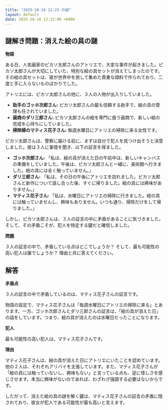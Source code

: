 ```yaml
---
title: "2025-10-16 12:23 の謎"
layout: default
date: 2025-10-16 12:23:00 +0900
---
```

## 謎解き問題：消えた絵の具の謎

**物語**

ある日、人気画家のピカソ太郎さんのアトリエで、大変な事件が起きました。ピカソ太郎さんが大切にしていた、特別な絵の具セットが消えてしまったのです。その絵の具セットは、彼が世界中を旅して集めた貴重な顔料で作られており、二度と手に入らないものばかりでした。

アトリエには、ピカソ太郎さんの他に、３人の人物が出入りしていました。

*   **助手のゴッホ次郎さん:** ピカソ太郎さんの最も信頼する助手で、絵の具の管理も任されていました。
*   **画商のダリ三郎さん:** ピカソ太郎さんの絵を専門に扱う画商で、新しい絵の完成を心待ちにしていました。
*   **掃除婦のマティス花子さん:** 毎週水曜日にアトリエの掃除に来る女性です。

ピカソ太郎さんは、警察に届ける前に、まずは自分で犯人を見つけ出そうと決意しました。彼は３人に事情を聞き、以下の証言を得ました。

*   **ゴッホ次郎さん:** 「私は、絵の具が消えた日の午前中は、新しいキャンバスの準備をしていました。午後は、ピカソ太郎さんと一緒に、美術館へ行きました。絵の具には全く触っていません。」
*   **ダリ三郎さん:** 「私は、その日の午後にアトリエを訪れました。ピカソ太郎さんと新作について話し合った後、すぐに帰りました。絵の具には興味がありません。」
*   **マティス花子さん:** 「私は、水曜日にアトリエの掃除に行きました。絵の具には触っていませんし、興味もありません。いつも通り、掃除だけをして帰りました。」

しかし、ピカソ太郎さんは、３人の証言の中に矛盾があることに気づきました。そして、その矛盾こそが、犯人を特定する鍵だと確信しました。

**問題**

３人の証言の中で、矛盾している点はどこでしょうか？ そして、最も可能性の高い犯人は誰でしょうか？ 理由と共に答えてください。

## 解答

**矛盾点**

３人の証言の中で矛盾しているのは、マティス花子さんの証言です。

物語の設定で、マティス花子さんは「毎週水曜日にアトリエの掃除に来る」とあります。一方、ゴッホ次郎さんとダリ三郎さんの証言は、「絵の具が消えた日」の話をしています。つまり、絵の具が消えたのは水曜日だったことになります。

**犯人**

最も可能性の高い犯人は、マティス花子さんです。

**理由**

マティス花子さんは、絵の具が消えた日にアトリエにいたことを認めています。他の２人は、それぞれアリバイを主張しています。また、マティス花子さんが「絵の具には触っていないし、興味もない」と言っている点も、逆に怪しさを感じさせます。本当に興味がないのであれば、わざわざ強調する必要はないからです。

したがって、消えた絵の具の謎を解く鍵は、マティス花子さんの証言の矛盾に隠されており、彼女が犯人である可能性が最も高いと言えます。
